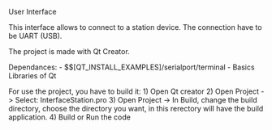 User Interface

This interface allows to connect to a station device.
The connection have to be UART (USB).

The project is made with Qt Creator.

Dependances: 
    - $$[QT_INSTALL_EXAMPLES]/serialport/terminal
    - Basics Libraries of Qt

For use the project, you have to build it:
    1)  Open Qt creator
    2) Open Project -> Select: InterfaceStation.pro
    3) Open Project -> In Build, change the build directory, choose the directory you want, in this rerectory will have the build application.
    4) Build or Run the code 

